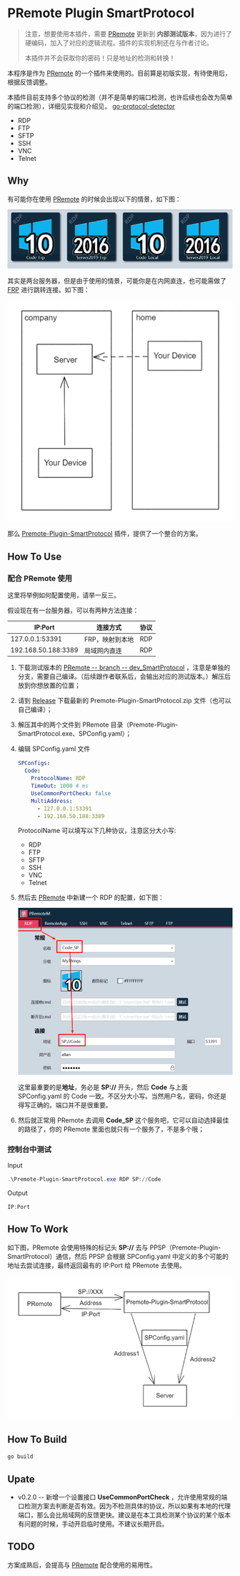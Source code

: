 # PRemote Plugin SmartProtocol

> 注意，想要使用本插件，需要 [PRemote](https://github.com/VShawn/PRemoteM) 更新到 **内部测试版本**，因为进行了硬编码，加入了对应的逻辑流程。插件的实现机制还在与作者讨论。
>
> 本插件并不会获取你的密码！只是地址的检测和转换！

本程序是作为 [PRemote](https://github.com/VShawn/PRemoteM) 的一个插件来使用的。目前算是初版实现，有待使用后，根据反馈调整。

本插件目前支持多个协议的检测（并不是简单的端口检测，也许后续也会改为简单的端口检测），详细见实现和介绍见， [go-protocol-detector](https://github.com/allanpk716/go-protocol-detector)

* RDP
* FTP
* SFTP
* SSH
* VNC
* Telnet

## Why

有可能你在使用 [PRemote](https://github.com/VShawn/PRemoteM) 的时候会出现以下的情景，如下图：

![00](pics/00.png)

其实是两台服务器，但是由于使用的情景，可能你是在内网直连，也可能需做了 [FRP](https://github.com/fatedier/frp) 进行跳转连接。如下图：

![01](pics/01.png)

那么 [Premote-Plugin-SmartProtocol](https://github.com/allanpk716/Premote-Plugin-SmartProtocol) 插件，提供了一个整合的方案。

## How To Use

### 配合 PRemote 使用

这里将举例如何配置使用，请举一反三。

假设现在有一台服务器，可以有两种方法连接：

| IP:Port             | 连接方式        | 协议 |
| ------------------- | --------------- | ---- |
| 127.0.0.1:53391     | FRP，映射到本地 | RDP  |
| 192.168.50.188:3389 | 局域网内直连    | RDP  |

1. 下载测试版本的 [PRemote -- branch -- dev_SmartProtocol](https://github.com/allanpk716/PRemoteM/tree/dev_SmartProtocol) ，注意是单独的分支，需要自己编译。（后续跟作者联系后，会输出对应的测试版本。）解压后放到你想放置的位置；

2. 请到 [Release](https://github.com/allanpk716/Premote-Plugin-SmartProtocol/releases) 下载最新的 Premote-Plugin-SmartProtocol.zip 文件（也可以自己编译）；

3. 解压其中的两个文件到 PRemote 目录（Premote-Plugin-SmartProtocol.exe、SPConfig.yaml）；

4. 编辑 SPConfig.yaml 文件

   ```yaml
   SPConfigs:
     Code:
       ProtocolName: RDP
       TimeOut: 1000 # ms
       UseCommonPortCheck: false
       MultiAddress:
         - 127.0.0.1:53391
         - 192.168.50.188:3389
   ```
   

     ProtocolName 可以填写以下几种协议，注意区分大小写:

     * RDP
     * FTP
     * SFTP
     * SSH
     * VNC
     * Telnet

5. 然后去 [PRemote](https://github.com/VShawn/PRemoteM) 中新建一个 RDP 的配置，如下图：

   ![02](pics/02.png)

   这里最重要的是**地址**，务必是 **SP://** 开头，然后 **Code** 与上面 SPConfig.yaml 的 Code 一致。不区分大小写。当然用户名，密码，你还是得写正确的。端口并不是很重要。

6. 然后就正常用 PRemote 去调用 **Code_SP** 这个服务吧，它可以自动选择最佳的路径了，你的 PRemote 里面也就只有一个服务了，不是多个哦；

### 控制台中测试

Input

```powershell
.\Premote-Plugin-SmartProtocol.exe RDP SP://Code
```

Output

```powershell
IP:Port
```

## How To Work

如下图，PRemote 会使用特殊的标记头 **SP://** 去与 PPSP（Premote-Plugin-SmartProtocol）通信，然后 PPSP 会根据 SPConfig.yaml 中定义的多个可能的地址去尝试连接，最终返回最有的 IP:Port 给 PRemote 去使用。

![03](pics/03.png)

## How To Build

```bash
go build
```

## Upate

* v0.2.0 -- 新增一个设置接口 **UseCommonPortCheck** ，允许使用常规的端口检测方案去判断是否有效。因为不检测具体的协议，所以如果有本地的代理端口，那么会比局域网的反馈更快。建议是在本工具检测某个协议的某个版本有问题的时候，手动开启临时使用。不建议长期开启。

## TODO

方案成熟后，会提高与 [PRemote](https://github.com/VShawn/PRemoteM) 配合使用的易用性。


```